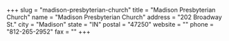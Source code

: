 +++
slug = "madison-presbyterian-church"
title = "Madison Presbyterian Church"
name = "Madison Presbyterian Church"
address = "202 Broadway St."
city = "Madison"
state = "IN"
postal = "47250"
website = ""
phone = "812-265-2952"
fax = ""
+++
